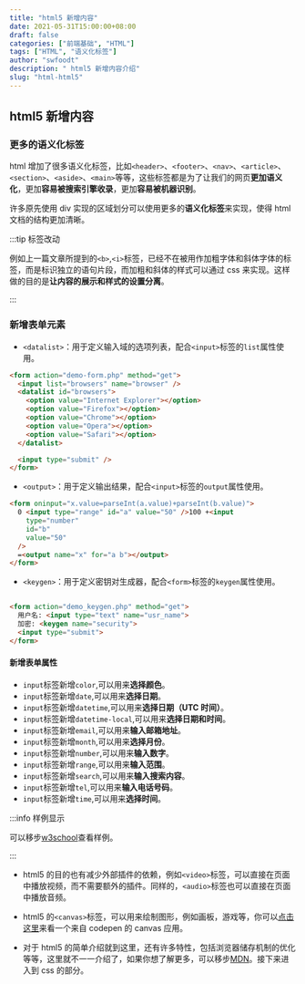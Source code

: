 ```yaml
---
title: "html5 新增内容"
date: 2021-05-31T15:00:00+08:00
draft: false
categories: ["前端基础", "HTML"]
tags: ["HTML", "语义化标签"]
author: "swfoodt"
description: " html5 新增内容介绍"
slug: "html-html5"
---
```


## html5 新增内容

### 更多的语义化标签

html 增加了很多语义化标签，比如`<header>`、`<footer>`、`<nav>`、`<article>`、`<section>`、`<aside>`、`<main>`等等，这些标签都是为了让我们的网页**更加语义化**，更加**容易被搜索引擎收录**，更加**容易被机器识别**。

许多原先使用 div 实现的区域划分可以使用更多的**语义化标签**来实现，使得 html 文档的结构更加清晰。

:::tip 标签改动

例如上一篇文章所提到的`<b>`,`<i>`标签，已经不在被用作加粗字体和斜体字体的标签，而是标识独立的语句片段，而加粗和斜体的样式可以通过 css 来实现。这样做的目的是**让内容的展示和样式的设置分离**。

:::

### 新增表单元素

- `<datalist>`：用于定义输入域的选项列表，配合`<input>`标签的`list`属性使用。

```html
<form action="demo-form.php" method="get">
  <input list="browsers" name="browser" />
  <datalist id="browsers">
    <option value="Internet Explorer"></option>
    <option value="Firefox"></option>
    <option value="Chrome"></option>
    <option value="Opera"></option>
    <option value="Safari"></option>
  </datalist>

  <input type="submit" />
</form>
```

- `<output>`：用于定义输出结果，配合`<input>`标签的`output`属性使用。

```html
<form oninput="x.value=parseInt(a.value)+parseInt(b.value)">
  0 <input type="range" id="a" value="50" />100 +<input
    type="number"
    id="b"
    value="50"
  />
  =<output name="x" for="a b"></output>
</form>
```

- `<keygen>`：用于定义密钥对生成器，配合`<form>`标签的`keygen`属性使用。

```html

<form action="demo_keygen.php" method="get">
  用户名: <input type="text" name="usr_name">
  加密: <keygen name="security">
  <input type="submit">
</form>

```

#### 新增表单属性

- `input`标签新增`color`,可以用来**选择颜色**。
- `input`标签新增`date`,可以用来**选择日期**。
- `input`标签新增`datetime`,可以用来**选择日期（UTC 时间）**。
- `input`标签新增`datetime-local`,可以用来**选择日期和时间**。
- `input`标签新增`email`,可以用来**输入邮箱地址**。
- `input`标签新增`month`,可以用来**选择月份**。
- `input`标签新增`number`,可以用来**输入数字**。
- `input`标签新增`range`,可以用来**输入范围**。
- `input`标签新增`search`,可以用来**输入搜索内容**。
- `input`标签新增`tel`,可以用来**输入电话号码**。
- `input`标签新增`time`,可以用来**选择时间**。

:::info 样例显示

可以移步[w3school](https://www.w3school.com.cn/html/html_form_attributes.asp)查看样例。

:::

- html5 的目的也有减少外部插件的依赖，例如`<video>`标签，可以直接在页面中播放视频，而不需要额外的插件。同样的，`<audio>`标签也可以直接在页面中播放音频。

- html5 的`<canvas>`标签，可以用来绘制图形，例如画板，游戏等，你可以[点击这里](#该博客文章还未完善)来看一个来自 codepen 的 canvas 应用。

- 对于 html5 的简单介绍就到这里，还有许多特性，包括浏览器储存机制的优化等等，这里就不一一介绍了，如果你想了解更多，可以移步[MDN](https://developer.mozilla.org/en-US/docs/Glossary/HTML5)。接下来进入到 css 的部分。
